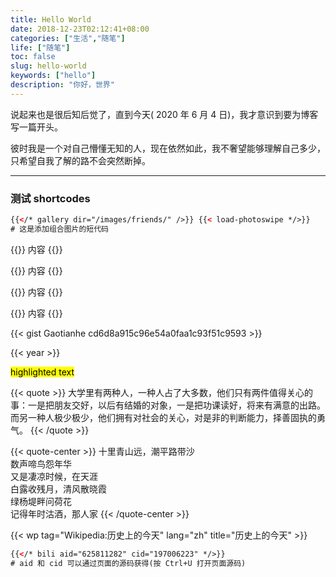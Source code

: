 ```yaml
---
title: Hello World
date: 2018-12-23T02:12:41+08:00
categories: ["生活","随笔"]
life: ["随笔"]
toc: false
slug: hello-world
keywords: ["hello"]
description: "你好，世界"
---
```


说起来也是很后知后觉了，直到今天( 2020 年 6 月 4 日)，我才意识到要为博客写一篇开头。

彼时我是一个对自己懵懂无知的人，现在依然如此，我不奢望能够理解自己多少，只希望自我了解的路不会突然断掉。

---

### 测试 shortcodes

```html
{{</* gallery dir="/images/friends/" />}} {{< load-photoswipe */>}}
# 这是添加组合图片的短代码
```

{{<notice notice-warning>}}
内容
{{</notice>}}

{{<notice notice-tip>}}
内容
{{</notice>}}

{{<notice notice-info>}}
内容
{{</notice>}}

{{<notice notice-note>}}
内容
{{</notice>}}

{{< gist Gaotianhe cd6d8a915c96e54a0faa1c93f51c9593 >}}

<script src="https://gist.github.com/Gaotianhe/cd6d8a915c96e54a0faa1c93f51c9593.js"></script>

{{< year >}}

<mark>highlighted text</mark>


{{< quote >}}
大学里有两种人，一种人占了大多数，他们只有两件值得关心的事：一是把朋友交好，以后有结婚的对象，一是把功课读好，将来有满意的出路。而另一种人极少极少，他们拥有对社会的关心，对是非的判断能力，择善固执的勇气。
{{< /quote >}}

{{< quote-center >}}
十里青山远，潮平路带沙<br>数声啼鸟怨年华<br>又是凄凉时候，在天涯<br>白露收残月，清风散晓霞<br>绿杨堤畔问荷花<br>记得年时沽酒，那人家
{{< /quote-center >}}

{{< wp tag="Wikipedia:历史上的今天" lang="zh" title="历史上的今天" >}}

```html
{{</* bili aid="625811282" cid="197006223" */>}}
# aid 和 cid 可以通过页面的源码获得(按 Ctrl+U 打开页面源码)
```

